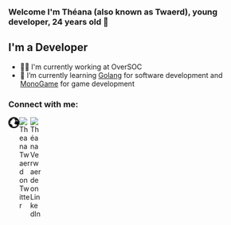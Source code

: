 ### Welcome I'm Théana (also known as Twaerd), young developer, 24 years old 👋

## I'm a Developer
- 🧑‍💻 I'm currently working at OverSOC
- 🌱 I’m currently learning [Golang](https://go.dev) for software development and [MonoGame](https://monogame.net) for game development

### Connect with me:

[<img align="left" alt="www.theoverwaerde.fr" width="22px" src="https://raw.githubusercontent.com/iconic/open-iconic/master/svg/globe.svg">][website]
[<img align="left" alt="TheanaTwaerd on Twitter" width="22px" src="https://cdn.jsdelivr.net/npm/simple-icons@v13/icons/x.svg">][x]
[<img align="left" alt="Théana Verwaerde on LinkedIn" width="22px" src="https://cdn.jsdelivr.net/npm/simple-icons@v13/icons/linkedin.svg">][linkedin]

[website]: https://www.theoverwaerde.fr
[x]: https://x.com/TheanaTwaerd
[linkedin]: https://www.linkedin.com/in/theanaverwaerde/
